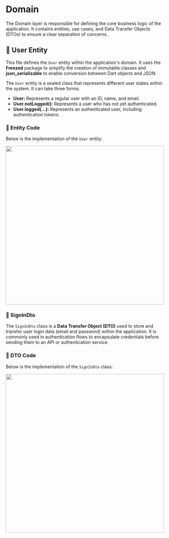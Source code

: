 # Domain  
The Domain layer is responsible for defining the core business logic of the application. It contains entities, use cases, and Data Transfer Objects (DTOs) to ensure a clear separation of concerns.  

## 📌 User Entity  

This file defines the `User` entity within the application's domain. It uses the **Freezed** package to simplify the creation of immutable classes and **json_serializable** to enable conversion between Dart objects and JSON.  

The `User` entity is a sealed class that represents different user states within the system. It can take three forms:  

- **User:** Represents a regular user with an ID, name, and email.  
- **User.notLogged():** Represents a user who has not yet authenticated.  
- **User.logged(...):** Represents an authenticated user, including authentication tokens.  

### 📜 Entity Code  
Below is the implementation of the `User` entity:  

<div>  
  <img src="https://github.com/user-attachments/assets/c6508263-2552-4e77-84bc-8f5fdd389dd1" width="500px">  
</div>  

### 📌 SignInDto  

The `SignInDto` class is a **Data Transfer Object (DTO)** used to store and transfer user login data (email and password) within the application. It is commonly used in authentication flows to encapsulate credentials before sending them to an API or authentication service.  

### 📜 DTO Code  
Below is the implementation of the `SignInDto` class:  

<div>  
  <img src="https://github.com/user-attachments/assets/fa78a44b-1157-4a99-9fc2-8b1505a37978" width="500px">  
</div>

## 
